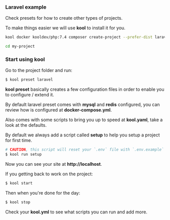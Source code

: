 ### Laravel example

Check presets for how to create other types of projects.

To make things easier we will use **kool** to install it for you.

```bash
kool docker kooldev/php:7.4 composer create-project --prefer-dist laravel/laravel my-project

cd my-project
```

### Start using kool

Go to the project folder and run:

```bash
$ kool preset laravel
```

**kool preset** basically creates a few configuration files in order to enable you to configure / extend it.

By default laravel preset comes with **mysql** and **redis** configured, you can review how is configured at **docker-compose.yml**.

Also comes with some scripts to bring you up to speed at **kool.yaml**, take a look at the defaults.

By default we always add a script called **setup** to help you setup a project for first time.

```bash
# CAUTION, this script will reset your `.env` file with `.env.example`
$ kool run setup
```

Now you can see your site at **http://localhost**.

If you getting back to work on the project:

```bash
$ kool start
```

Then when you're done for the day:

```bash
$ kool stop
```

Check your **kool.yml** to see what scripts you can run and add more.
